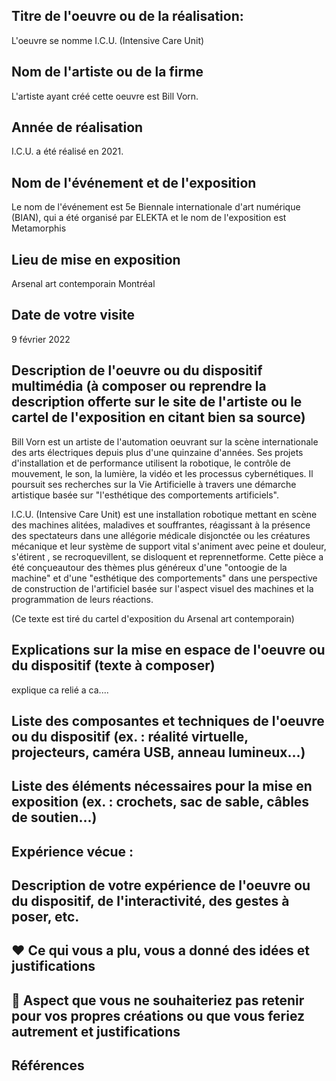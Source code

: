 ## Titre de l'oeuvre ou de la réalisation:
L'oeuvre se nomme I.C.U. (Intensive Care Unit)

## Nom de l'artiste ou de la firme
L'artiste ayant créé cette oeuvre est Bill Vorn.

## Année de réalisation
I.C.U. a été réalisé en 2021.

## Nom de l'événement et de l'exposition
Le nom de l'événement est 5e Biennale internationale d'art numérique (BIAN), qui a été organisé par ELEKTA et le nom de l'exposition est Metamorphis

## Lieu de mise en exposition
Arsenal art contemporain Montréal

## Date de votre visite
9 février 2022

## Description de l'oeuvre ou du dispositif multimédia (à composer ou reprendre la description offerte sur le site de l'artiste ou le cartel de l'exposition en citant bien sa source)
Bill Vorn est un artiste de l'automation oeuvrant sur la scène internationale des arts électriques depuis plus d'une quinzaine d'années. Ses projets d'installation et de performance utilisent la robotique, le contrôle de mouvement, le son, la lumière, la vidéo et les processus cybernétiques. Il poursuit ses recherches sur la Vie Artificielle à travers une démarche artistique basée sur "l'esthétique des comportements artificiels".

I.C.U. (Intensive Care Unit) est une installation robotique mettant en scène des machines alitées, maladives et souffrantes, réagissant à la présence des spectateurs dans une allégorie médicale disjonctée ou les créatures mécanique et leur système de support vital s'animent avec peine et douleur, s'étirent , se recroquevillent, se disloquent et reprennetforme. Cette pièce a été conçueautour des thèmes plus généreux d'une "ontoogie de la machine" et d'une "esthétique des comportements" dans une perspective de construction de l'artificiel basée sur l'aspect visuel des machines et la programmation de leurs réactions.

(Ce texte est tiré du cartel d'exposition du Arsenal art contemporain)


## Explications sur la mise en espace de l'oeuvre ou du dispositif (texte à composer)
explique ca relié a ca....

## Liste des composantes et techniques de l'oeuvre ou du dispositif (ex. : réalité virtuelle, projecteurs, caméra USB, anneau lumineux...)
## Liste des éléments nécessaires pour la mise en exposition (ex. : crochets, sac de sable, câbles de soutien...)
## Expérience vécue :
## Description de votre expérience de l'oeuvre ou du dispositif, de l'interactivité, des gestes à poser, etc.
## ❤️ Ce qui vous a plu, vous a donné des idées et justifications
## 🤔 Aspect que vous ne souhaiteriez pas retenir pour vos propres créations ou que vous feriez autrement et justifications
## Références
